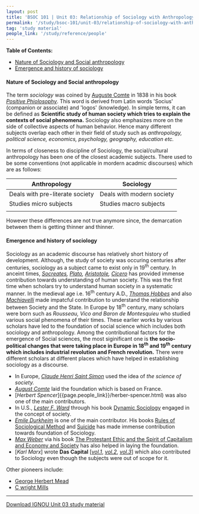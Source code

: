 ```yaml
---
layout: post
title: 'BSOC 101 | Unit 03: Relationship of Sociology with Anthropology'
permalink: '/study/bsoc-101/unit-03/relationship-of-sociology-with-anthropology.html'
tag: 'study material'
people_link: '/study/reference/people'
---
```


**Table of Contents:**

- [Nature of Sociology and Social anthropology](#nature-of-sociology-and-social-anthropology)
- [Emergence and history of sociology](#emergence-and-history-of-sociology)

#### Nature of Sociology and Social anthropology

The term *sociology* was coined by [Auguste Comte](/study/reference/people/auguste-comte) in 1838 in his book [*Positive Phiolosophy*](https://app.treasure.cloud/share/public/b6356ccc97b9d1a4724b019b8916ea6df564ef29b458dc876c63e6efdfe2cd34). This word is derived from Latin words 'Socius' (companion or associate) and 'logos' (knowledge). In simple terms, it can be defined as **Scientific study of human society which tries to explain the contexts of social phenomena.** Sociology also emphasizes more on the side of collective aspects of human behavior. Hence many different subjects overlap each other in their field of study such as *anthropology, political science, economics, psychology, geography, education etc.* 

In terms of closeness to discipline of Sociology, the social/cultural anthropology has been one of the closest academic subjects. There used to be some conventions (not applicable in mordern acadmic discourses) which are as follows:

| Anthropology                    | Sociology                 |
|---------------------------------|---------------------------|
| Deals with pre-literate society | Deals with modern society |
| Studies micro subjects          | Studies macro subjects    |
|                                 |                           |

However these differences are not true anymore since, the demarcation between them is getting thinner and thinner. 

#### Emergence and history of sociology

Sociology as an academic discourse has relatively short history of development. Although, the study of society was occuring centuries after centuries, sociology as a subject came to exist only in 19<sup>th</sup> century. In anceint times, *[Socreates](https://en.wikipedia.org/wiki/Socrates), [Plato](https://en.wikipedia.org/wiki/Plato), [Aristotole](https://en.wikipedia.org/wiki/Aristotle), [Cicero](https://en.wikipedia.org/wiki/Cicero)* has provided immense contribution towards understanding of human society. This was the first time when scholars try to understand human society in a systematic manner. In the medieval age i.e. 16<sup>th</sup> century A.D., *[Thomas Hobbes](/study/reference/people/thomas-hobbes.html)* and also *[Machiavelli](https://en.wikipedia.org/wiki/Niccol%C3%B2_Machiavelli)* made impatcful contribution to understand the relationship between Society and the State. In Europe by 18<sup>th</sup> century, many scholars were born such as *Rousseau, Vico and Baron de Montesquieu* who studied various social phenomena of their times. These earlier works by various scholars have led to the foundation of social science which includes both sociology and anthropology. Among the contributional factors for the emergence of Social sciences, the most siginificant one is **the socio-political changes that were taking place in Europe in 18<sup>th</sup> and 19<sup>th</sup> century which includes industrial revolution and French revolution.** There were different scholars at different places which have helped in establishing sociology as a discourse. 

- In Europe, [*Claude Henri Saint Simon*]({{page.people_link}}/claude-henri-de-rouvroy-de-saint-simon.html) used the idea of *the science of society.*
- [*August Comte*]({{page.people_link}}/auguste-comte.html) laid the foundation which is based on France. 
- [*Herbert Spencer*]{{page.people_link}}/herber-spencer.html) was also one of the main contributors.
- In U.S., [*Lester F. Ward*]({{page.people_link}}/lester-ward.html) through his book [Dynamic Sociology](https://app.treasure.cloud/share/public/0223311782e6bce0ad1e7f2bc5d6064f8a2491cccec2eb91fc9e417c3a8a354b) engaged in the concept of society. 
- [*Emile Durkheim*]({{page.people_link}}/emile-durkheim.html) is one of the main contributor. His books [Rules of Sociological Method](https://app.treasure.cloud/share/public/fa6271260fa57e2319a528ea5e35da0af3526e72d5349956974cfa68bd405200) and [Suicide](https://app.treasure.cloud/share/public/7443ed311f8cb1f2691c07e5e5bf8e51a5a60171c99228b529b8bf0e749ed018) has made immense contribution towards foundation of Sociology. 
- [*Max Weber*]({{page.people_link}}/max-weber.html) via his book [The Protestant Ethic and the Spirit of Capitalism and Economy and Society](https://app.treasure.cloud/share/public/c5779b065dca6beaef4901d1a9b30a6a26bf99e459b5f0798bb3b66738b20391) has also helped in laying the foundation. 
- [*Karl Marx*] wrote **Das Capital** [[*vol.1*](/assets/study/books/karl-marx-das-capital-vol-1.pdf), [*vol.2*](/assets/study/books/karl-marx-das-capital-vol-2.pdf), [*vol.3*](/assets/study/books/karl-marx-das-capital-vol-3.pdf)] which also contributed to Sociology even though the subjects were out of scope for it. 

Other pioneers include:

- [George Herbert Mead]({{page.people_link}}/george-herbert-mead.html)
- [C wright Mills]({{page.people_link}}/c-wright-mills.html)


----

<span class="tag is-medium is-primary is-light">[Download IGNOU Unit 03 study material](\assets\study\bsoc-101\unit-3.pdf)</span>
